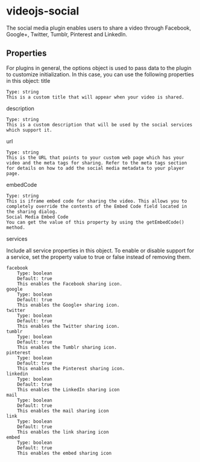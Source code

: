 # videojs-social
The social media plugin enables users to share a video through Facebook, Google+, Twitter, Tumblr, Pinterest and LinkedIn.

## Properties

For plugins in general, the options object is used to pass data to the plugin to customize initialization. In this case, you can use the following properties in this object:
title

    Type: string
    This is a custom title that will appear when your video is shared.

description

    Type: string
    This is a custom description that will be used by the social services which support it.

url

    Type: string
    This is the URL that points to your custom web page which has your video and the meta tags for sharing. Refer to the meta tags section for details on how to add the social media metadata to your player page.

embedCode

    Type: string
    This is iframe embed code for sharing the video. This allows you to completely override the contents of the Embed Code field located in the sharing dialog.
    Social Media Embed Code
    You can get the value of this property by using the getEmbedCode() method.

services

Include all service properties in this object. To enable or disable support for a service, set the property value to true or false instead of removing them.

    facebook
        Type: boolean
        Default: true
        This enables the Facebook sharing icon.
    google
        Type: boolean
        Default: true
        This enables the Google+ sharing icon.
    twitter
        Type: boolean
        Default: true
        This enables the Twitter sharing icon.
    tumblr
        Type: boolean
        Default: true
        This enables the Tumblr sharing icon.
    pinterest
        Type: boolean
        Default: true
        This enables the Pinterest sharing icon.
    linkedin
        Type: boolean
        Default: true
        This enables the LinkedIn sharing icon
    mail
        Type: boolean
        Default: true
        This enables the mail sharing icon
    link
        Type: boolean
        Default: true
        This enables the link sharing icon
    embed
        Type: boolean
        Default: true
        This enables the embed sharing icon
